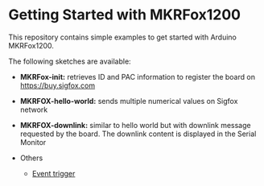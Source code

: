 # Getting Started with MKRFox1200

This repository contains simple examples to get started with Arduino MKRFox1200.

The following sketches are available:

- **MKRFox-init:** retrieves ID and PAC information to register the board on https://buy.sigfox.com

- **MKRFOX-hello-world:** sends multiple numerical values on Sigfox network

- **MKRFOX-downlink:** similar to hello world but with downlink message requested by the board. The downlink content is displayed in the Serial Monitor

- Others
  - [ Event trigger](https://www.arduino.cc/en/Tutorial/SigFoxEventTrigger)
